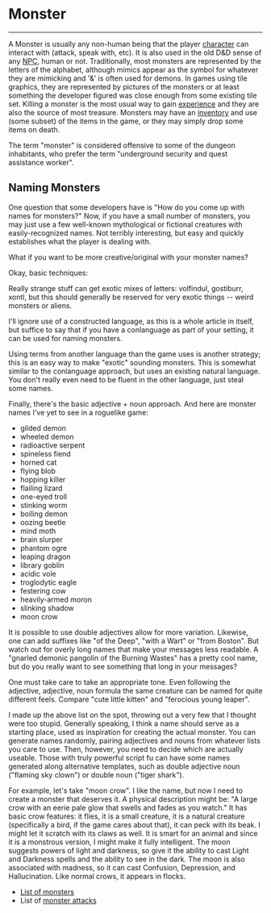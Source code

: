 # Monster

---

A Monster is usually any non-human being that the player [character](character.md) can interact with (attack, speak with, etc). It is also used in the old D&D sense of any [NPC](npc.md), human or not. Traditionally, most monsters are represented by the letters of the alphabet, although mimics appear as the symbol for whatever they are mimicking and '&' is often used for demons. In games using tile graphics, they are represented by pictures of the monsters or at least something the developer figured was close enough from some existing tile set. Killing a monster is the most usual way to gain [experience](experience.md) and they are also the source of most treasure. Monsters may have an [inventory](inventory.md) and use (some subset) of the items in the game, or they may simply drop some items on death.  

The term "monster" is considered offensive to some of the dungeon inhabitants, who prefer the term "underground security and quest assistance worker".  

## Naming Monsters

One question that some developers have is "How do you come up with names for monsters?" Now, if you have a small number of monsters, you may just use a few well-known mythological or fictional creatures with easily-recognized names. Not terribly interesting, but easy and quickly establishes what the player is dealing with.  

What if you want to be more creative/original with your monster names?  

Okay, basic techniques:  

Really strange stuff can get exotic mixes of letters: volfindul, gostiburr, xontl, but this should generally be reserved for very exotic things -- weird monsters or aliens.  

I'll ignore use of a constructed language, as this is a whole article in itself, but suffice to say that if you have a conlanguage as part of your setting, it can be used for naming monsters.  

Using terms from another language than the game uses is another strategy; this is an easy way to make "exotic" sounding monsters. This is somewhat similar to the conlanguage approach, but uses an existing natural language. You don't really even need to be fluent in the other language, just steal some names.  

Finally, there's the basic adjective + noun approach. And here are monster names I've yet to see in a roguelike game:  

* gilded demon
* wheeled demon
* radioactive serpent
* spineless fiend
* horned cat
* flying blob
* hopping killer
* flailing lizard
* one-eyed troll
* stinking worm
* boiling demon
* oozing beetle
* mind moth
* brain slurper
* phantom ogre
* leaping dragon
* library goblin
* acidic vole
* troglodytic eagle
* festering cow
* heavily-armed moron
* slinking shadow
* moon crow

It is possible to use double adjectives allow for more variation. Likewise, one can add suffixes like "of the Deep", "with a Wart" or "from Boston". But watch out for overly long names that make your messages less readable. A "gnarled demonic pangolin of the Burning Wastes" has a pretty cool name, but do you really want to see something that long in your messages?  

One must take care to take an appropriate tone. Even following the adjective, adjective, noun formula the same creature can be named for quite different feels. Compare "cute little kitten" and "ferocious young leaper".  

I made up the above list on the spot, throwing out a very few that I thought were too stupid. Generally speaking, I think a name should serve as a starting place, used as inspiration for creating the actual monster. You can generate names randomly, pairing adjectives and nouns from whatever lists you care to use. Then, however, you need to decide which are actually useable. Those with truly powerful script fu can have some names generated along alternative templates, such as double adjective noun ("flaming sky clown") or double noun ("tiger shark").  

For example, let's take "moon crow". I like the name, but now I need to create a monster that deserves it. A physical description might be: "A large crow with an eerie pale glow that swells and fades as you watch." It has basic crow features: it flies, it is a small creature, it is a natural creature (specifically a bird, if the game cares about that), it can peck with its beak. I might let it scratch with its claws as well. It is smart for an animal and since it is a monstrous version, I might make it fully intelligent. The moon suggests powers of light and darkness, so give it the ability to cast Light and Darkness spells and the ability to see in the dark. The moon is also associated with madness, so it can cast Confusion, Depression, and Hallucination. Like normal crows, it appears in flocks.  

* [List of monsters](list_of_monsters.md)
* List of [monster attacks](monster_attacks.md)  
